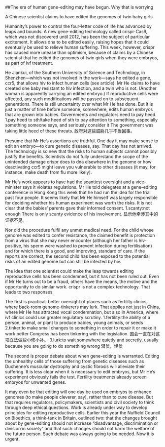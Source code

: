 ##The era of human gene-editing may have begun. Why that is worrying

A Chinese scientist claims to have edited the genomes of twin baby girls

Humanity’s power to control the four-letter code of life has advanced by leaps and bounds. A new gene-editing technology called crispr-Cas9, which was not discovered until 2012, has been the subject of particular excitement. It allows dna to be edited easily, raising hopes that it could eventually be used to relieve human suffering. This week, however, crispr has caused more unease than optimism, because of claims by a Chinese scientist that he edited the genomes of twin girls when they were embryos, as part of ivf treatment.

He Jiankui, of the Southern University of Science and Technology, in Shenzhen—which was not involved in the work—says he edited a gene, ccr5, that allows hiv to infect human cells (see article). Mr He claims to have created one baby resistant to hiv infection, and a twin who is not. (Another woman is apparently carrying an edited embryo.) If reproductive cells were affected, any such modifications will be passed on to subsequent generations. There is still uncertainty over what Mr He has done. But it is just a matter of time before someone, somewhere, edits human embryos that are grown into babies. Governments and regulators need to pay heed.
1.pay heed to sth/take heed of sth
to pay attention to something, especially something someone says, and seriously consider it
The government was taking little heed of these threats. 
政府对这些威胁几乎不当回事。

Presume that Mr He’s assertions are truthful. One day it may make sense to edit an embryo—to cure genetic diseases, say. That day has not arrived. The technology is so new that the risks to human subjects cannot possibly justify the benefits. Scientists do not fully understand the scope of the unintended damage crispr does to dna elsewhere in the genome or how deactivating ccr5 might leave you vulnerable to other diseases (it may, for instance, make death from flu more likely).

Mr He’s work appears to have had the scantiest oversight and a vice-minister says it violates regulations. Mr He told delegates at a gene-editing conference in Hong Kong this week that he had run the idea for the trial past four people. It seems likely that Mr He himself was largely responsible for deciding whether his human experiment was worth the risks. It is not clear that the babies’ parents gave their informed consent.
1.scanty:not enough
There is only scanty evidence of his involvement. 
显示他牵涉其中的证据不足。

Nor did the procedure fulfil any unmet medical need. For the child whose genome was edited to confer resistance, the claimed benefit is protection from a virus that she may never encounter (although her father is hiv-positive, his sperm were washed to prevent infection during fertilisation) and for which there is a good, and improving, standard of care. If the reports are correct, the second child has been exposed to the potential risks of an edited genome but can still be infected by hiv.

The idea that one scientist could make the leap towards editing reproductive cells has been condemned, but it has not been ruled out. Even if Mr He turns out to be a fraud, others have the means, the motive and the opportunity to do similar work. crispr is not a complex technology. That leads to two responses.

The first is practical: better oversight of places such as fertility clinics, where back-room genome-tinkerers may lurk. That applies not just in China, where Mr He has attracted vocal condemnation, but also in America, where ivf clinics could use greater regulatory scrutiny.
1.fertility:the ability of a person, animal, or plant to produce babies, young animals, or seeds
2.tinker:to make small changes to something in order to repair it or make it work better
Congress has been tinkering with the legislation.
国会一直在对这项立法做些小修小补。
3.lurk:to wait somewhere quietly and secretly, usually because you are going to do something wrong 潜伏，埋伏

The second is proper debate about when gene-editing is warranted. Editing the unhealthy cells of those suffering from genetic diseases such as Duchenne’s muscular dystrophy and cystic fibrosis will alleviate their suffering. It is less clear when it is necessary to edit embryos, but Mr He’s experiment obviously fails the test. Fertility treatments already screen embryos for unwanted genes.

It may even be that editing will one day be used on embryos to enhance genomes (to make people cleverer, say), rather than to cure disease. But that requires regulators, policymakers, scientists and civil society to think through deep ethical questions. Work is already under way to develop principles for editing reproductive cells. Earlier this year the Nuffield Council on Bioethics, a think-tank in Britain, outlined two: that the changes brought about by gene-editing should not increase “disadvantage, discrimination or division in society” and that such changes should not harm the welfare of the future person. Such debate was always going to be needed. Now it is urgent.